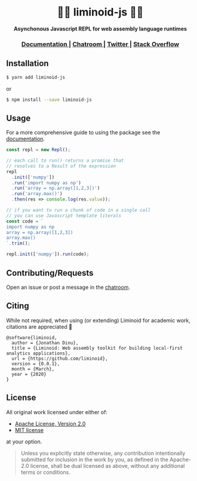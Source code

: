 <div align="center">

  <h1>🔵🔴 liminoid-js 🔴🔵</h1>

<strong>Asynchonous Javascript REPL for web assembly language runtimes</strong>

</div>

<div align="center">
  <h3>
    <a href="https://liminoid.io/guides/javascript/">
      Documentation
    </a>
    <span> | </span>
    <a href="https://matrix.to/#/!CPoHZRWLrkbgPuzGpU:matrix.org/$cw1qJZO_Ykr4rPF5_Of3OXGg_4j8E4LkqdkFqGFGA_U?via=matrix.org">
      Chatroom
    </a>
    <span> | </span>
    <a href="https://twitter.com/liminoid_io">
      Twitter
    </a>
    <span> | </span>
    <a href="https://stackoverflow.com/questions/tagged/liminoid">
      Stack Overflow
    </a>
  </h3>
</div>

## Installation

```sh
$ yarn add liminoid-js
```

or

```sh
$ npm install --save liminoid-js
```

## Usage

For a more comprehensive guide to using the package see the [documentation](https://liminoid.io/guides/javascript/).

```js
const repl = new Repl();

// each call to run() returns a promise that
// resolves to a Result of the expression
repl
  .init(['numpy'])
  .run('import numpy as np')
  .run('array = np.array([1,2,3])')
  .run('array.max()')
  .then(res => console.log(res.value));

// if you want to run a chunk of code in a single call
// you can use Javascript template literals
const code = `
import numpy as np
array = np.array([1,2,3])
array.max()
`.trim();

repl.init(['numpy']).run(code);
```

## Contributing/Requests

Open an issue or post a message in the [chatroom](https://matrix.to/#/!CPoHZRWLrkbgPuzGpU:matrix.org/$cw1qJZO_Ykr4rPF5_Of3OXGg_4j8E4LkqdkFqGFGA_U?via=matrix.org).

## Citing

While not required, when using (or extending) Liminoid for academic work, citations are appreciated 🙏

```
@software{liminoid,
  author = {Jonathan Dinu},
  title = {Liminoid: Web assembly toolkit for building local-first analytics applications},
  url = {https://github.com/liminoid},
  version = {0.0.1},
  month = {March},
  year = {2020}
}
```

## License

All original work licensed under either of:

- [Apache License, Version 2.0](http://www.apache.org/licenses/LICENSE-2.0)
- [MIT license](http://opensource.org/licenses/MIT)

at your option.

> Unless you explicitly state otherwise, any contribution intentionally submitted for inclusion in the work by you, as defined in the Apache-2.0 license, shall be dual licensed as above, without any additional terms or conditions.
